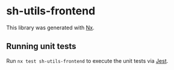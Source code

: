 # sh-utils-frontend

This library was generated with [Nx](https://nx.dev).

## Running unit tests

Run `nx test sh-utils-frontend` to execute the unit tests via [Jest](https://jestjs.io).
